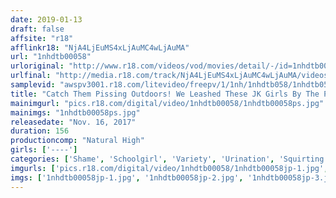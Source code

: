 ```yaml
---
date: 2019-01-13
draft: false
affsite: "r18"
afflinkr18: "NjA4LjEuMS4xLjAuMC4wLjAuMA"
url: "1nhdtb00058"
urloriginal: "http://www.r18.com/videos/vod/movies/detail/-/id=1nhdtb00058"
urlfinal: "http://media.r18.com/track/NjA4LjEuMS4xLjAuMC4wLjAuMA/videos/vod/movies/detail/-/id=1nhdtb00058"
samplevid: "awspv3001.r18.com/litevideo/freepv/1/1nh/1nhdtb058/1nhdtb058_dmb_w.mp4"
title: "Catch Them Pissing Outdoors! We Leashed These JK Girls By The Pussy And Now They're Squatting In Orgasmic Pissing Ecstasy 2"
mainimgurl: "pics.r18.com/digital/video/1nhdtb00058/1nhdtb00058ps.jpg"
mainimgs: "1nhdtb00058ps.jpg"
releasedate: "Nov. 16, 2017"
duration: 156
productioncomp: "Natural High"
girls: ['----']
categories: ['Shame', 'Schoolgirl', 'Variety', 'Urination', 'Squirting', 'Hi-Def']
imgurls: ['pics.r18.com/digital/video/1nhdtb00058/1nhdtb00058jp-1.jpg', 'pics.r18.com/digital/video/1nhdtb00058/1nhdtb00058jp-2.jpg', 'pics.r18.com/digital/video/1nhdtb00058/1nhdtb00058jp-3.jpg', 'pics.r18.com/digital/video/1nhdtb00058/1nhdtb00058jp-4.jpg', 'pics.r18.com/digital/video/1nhdtb00058/1nhdtb00058jp-5.jpg', 'pics.r18.com/digital/video/1nhdtb00058/1nhdtb00058jp-6.jpg', 'pics.r18.com/digital/video/1nhdtb00058/1nhdtb00058jp-7.jpg', 'pics.r18.com/digital/video/1nhdtb00058/1nhdtb00058jp-8.jpg', 'pics.r18.com/digital/video/1nhdtb00058/1nhdtb00058jp-9.jpg', 'pics.r18.com/digital/video/1nhdtb00058/1nhdtb00058jp-10.jpg', 'pics.r18.com/digital/video/1nhdtb00058/1nhdtb00058jp-11.jpg', 'pics.r18.com/digital/video/1nhdtb00058/1nhdtb00058jp-12.jpg', 'pics.r18.com/digital/video/1nhdtb00058/1nhdtb00058jp-13.jpg', 'pics.r18.com/digital/video/1nhdtb00058/1nhdtb00058jp-14.jpg', 'pics.r18.com/digital/video/1nhdtb00058/1nhdtb00058jp-15.jpg', 'pics.r18.com/digital/video/1nhdtb00058/1nhdtb00058jp-16.jpg', 'pics.r18.com/digital/video/1nhdtb00058/1nhdtb00058jp-17.jpg', 'pics.r18.com/digital/video/1nhdtb00058/1nhdtb00058jp-18.jpg', 'pics.r18.com/digital/video/1nhdtb00058/1nhdtb00058jp-19.jpg', 'pics.r18.com/digital/video/1nhdtb00058/1nhdtb00058jp-20.jpg']
imgs: ['1nhdtb00058jp-1.jpg', '1nhdtb00058jp-2.jpg', '1nhdtb00058jp-3.jpg', '1nhdtb00058jp-4.jpg', '1nhdtb00058jp-5.jpg', '1nhdtb00058jp-6.jpg', '1nhdtb00058jp-7.jpg', '1nhdtb00058jp-8.jpg', '1nhdtb00058jp-9.jpg', '1nhdtb00058jp-10.jpg', '1nhdtb00058jp-11.jpg', '1nhdtb00058jp-12.jpg', '1nhdtb00058jp-13.jpg', '1nhdtb00058jp-14.jpg', '1nhdtb00058jp-15.jpg', '1nhdtb00058jp-16.jpg', '1nhdtb00058jp-17.jpg', '1nhdtb00058jp-18.jpg', '1nhdtb00058jp-19.jpg', '1nhdtb00058jp-20.jpg']
---
```

